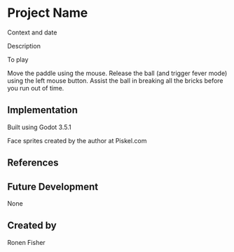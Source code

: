 # Project Name

Context and date

Description

To play

Move the paddle using the mouse. Release the ball (and trigger fever mode) using the left mouse button. Assist the ball in breaking all the bricks before you run out of time.

## Implementation

Built using Godot 3.5.1

Face sprites created by the author at Piskel.com

## References



## Future Development

None

## Created by

Ronen Fisher
